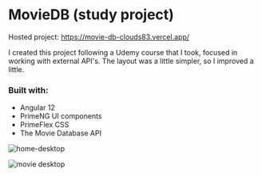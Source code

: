 # MovieDB (study project)

Hosted project: https://movie-db-clouds83.vercel.app/

I created this project following a Udemy course that I took, focused in working with external API's.
The layout was a little simpler, so I improved a little.

### Built with:
- Angular 12
- PrimeNG UI components
- PrimeFlex CSS
- The Movie Database API

![home-desktop](https://user-images.githubusercontent.com/1158183/212572489-4a91a8c7-2c31-40f9-a2e4-c1fd58c97aa0.jpg)

![movie desktop](https://user-images.githubusercontent.com/1158183/212572655-725463c9-ba48-4319-8aec-851a62fe5abc.jpg)

